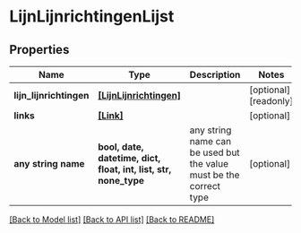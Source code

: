 # LijnLijnrichtingenLijst


## Properties
Name | Type | Description | Notes
------------ | ------------- | ------------- | -------------
**lijn_lijnrichtingen** | [**[LijnLijnrichtingen]**](LijnLijnrichtingen.md) |  | [optional] [readonly] 
**links** | [**[Link]**](Link.md) |  | [optional] 
**any string name** | **bool, date, datetime, dict, float, int, list, str, none_type** | any string name can be used but the value must be the correct type | [optional]

[[Back to Model list]](../README.md#documentation-for-models) [[Back to API list]](../README.md#documentation-for-api-endpoints) [[Back to README]](../README.md)


